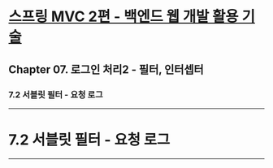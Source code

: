 # <a href = "../README.md" target="_blank">스프링 MVC 2편 - 백엔드 웹 개발 활용 기술</a>
## Chapter 07. 로그인 처리2 - 필터, 인터셉터
### 7.2 서블릿 필터 - 요청 로그


---

# 7.2 서블릿 필터 - 요청 로그

---
